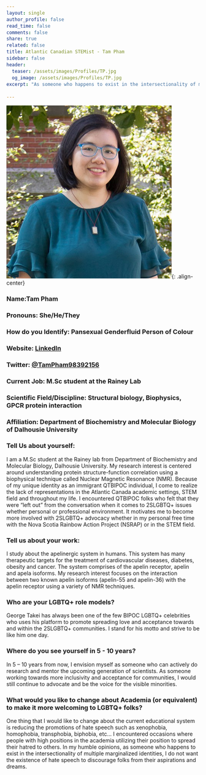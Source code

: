 ```yaml
---
layout: single
author_profile: false
read_time: false
comments: false
share: true
related: false
title: Atlantic Canadian STEMist - Tam Pham
sidebar: false
header:
  teaser: /assets/images/Profiles/TP.jpg
  og_image: /assets/images/Profiles/TP.jpg
excerpt: "As someone who happens to exist in the intersectionality of multiple marginalized identities, I do not want the existence of hate speech to discourage folks from their aspirations and dreams."

---
```

      
![image-center](/assets/images/Profiles/TP.jpg){: .align-center}

### Name:Tam Pham
### Pronouns: She/He/They
### How do you Identify: Pansexual Genderfluid Person of Colour
### Website: [LinkedIn](linkedin.com/in/tampham2)
### Twitter: [@TamPham98392156](https://twitter.com/TamPham98392156)
### Current Job: M.Sc student at the Rainey Lab
### Scientific Field/Discipline: Structural biology, Biophysics, GPCR protein interaction
### Affiliation: Department of Biochemistry and Molecular Biology of Dalhousie University 
### Tell Us about yourself:
I am a M.Sc student at the Rainey lab from Department of Biochemistry and Molecular Biology, Dalhousie University. My research interest is centered around understanding protein structure-function correlation using a biophysical technique called Nuclear Magnetic Resonance (NMR). Because of my unique identity as an immigrant QTBIPOC individual, I come to realize the lack of representations in the Atlantic Canada academic settings, STEM field and throughout my life. I encountered QTBIPOC folks who felt that they were “left out” from the conversation when it comes to 2SLGBTQ+ issues whether personal or professional environment. It motivates me to become more involved with 2SLGBTQ+ advocacy whether in my personal free time with the Nova Scotia Rainbow Action Project (NSRAP) or in the STEM field. 

### Tell us about your work:
I study about the apelinergic system in humans. This system has many therapeutic targets for the treatment of cardiovascular diseases, diabetes, obesity and cancer. The system comprises of the apelin receptor, apelin and apela isoforms. My research interest focuses on the interaction between two known apelin isoforms (apelin-55 and apelin-36) with the apelin receptor using a variety of NMR techniques.

### Who are your LGBTQ+ role models?
George Takei has always been one of the few BIPOC LGBTQ+ celebrities who uses his platform to promote spreading love and acceptance towards and within the 2SLGBTQ+ communities. I stand for his motto and strive to be like him one day.

### Where do you see yourself in 5 - 10 years?
In 5 – 10 years from now, I envision myself as someone who can actively do research and mentor the upcoming generation of scientists. As someone working towards more inclusivity and acceptance for communities, I would still continue to advocate and be the voice for the visible minorities. 

### What would you like to change about Academia (or equivalent) to make it more welcoming to LGBTQ+ folks?
One thing that I would like to change about the current educational system is reducing the promotions of hate speech such as xenophobia, homophobia, transphobia, biphobia, etc... I encountered occasions where people with high positions in the academia utilizing their position to spread their hatred to others. In my humble opinions, as someone who happens to exist in the intersectionality of multiple marginalized identities, I do not want the existence of hate speech to discourage folks from their aspirations and dreams.  
